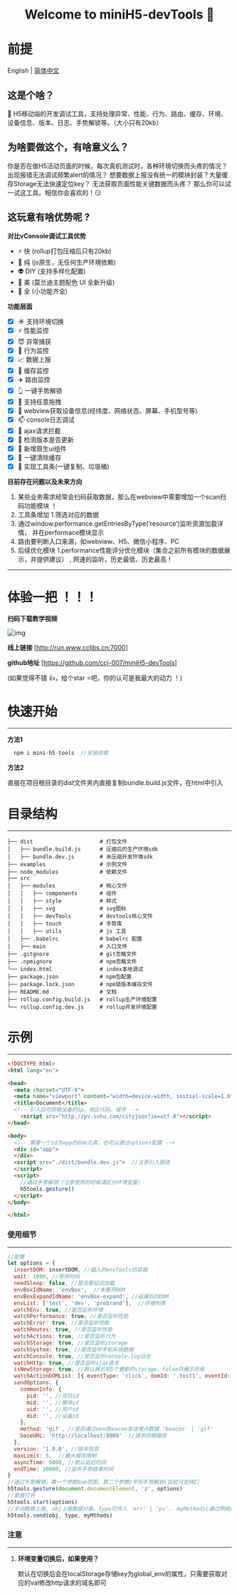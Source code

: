 <h1 align="center">Welcome to miniH5-devTools 👋</h1>

# **前提**

English | [简体中文](./zh.md)

## **这是个啥？**  

🔨 H5移动端的开发调试工具，支持处理异常、性能、行为、路由、缓存、环境、设备信息、版本、日志、手势解锁等。（大小只有20kb）

## **为啥要做这个，有啥意义么？**

你是否在做H5活动页面的时候，每次真机测试时，各种环境切换而头疼的情况？出现报错无法调试频繁alert的情况？ 想要数据上报没有统一的模块封装？大量缓存Storage无法快速定位key？ 无法获取页面性能关键数据而头疼？ 那么你可以试一试这工具。相信你会喜欢的！😏 

## **这玩意有啥优势呢 ?**  

 **对比vConsole调试工具优势**   

 - ⚡  快 (rollup打包压缩后只有20kb)  
 - 📄  纯 (js原生，无任何生产环境依赖)  
 - 👽  DIY (支持多样化配置)  
 - 💛  美 (莫兰迪主题配色 UI 全新升级)  
 - 🍉  全 (小功能齐全)  

 **功能层面**    

 - [x] ☀️  支持环境切换  
 - [x] ⚡  性能监控  
 - [x] 😈  异常捕获  
 - [x] 🍜  行为监控  
 - [x] 📈  数据上报  
 - [x] 📜  缓存监控  
 - [x] ✈️  路由监控  
 - [x] 👆  一键手势解锁  
 - [x] 🌊  支持任意拖拽  
 - [x] 📲  webview获取设备信息(经纬度、网络状态、屏幕、手机型号等)  
 - [x] 📫  console日志调试   
 - [x] 💌  ajax请求拦截    
 - [x] 💍  检测版本是否更新  
 - [x] 🍏  新增原生ui组件  
 - [x] 🛁  一键清除缓存 
 - [x] 🛁  实现工具条(一键复制、垃圾桶)

**目前存在问题以及未来方向**    
 
1. 某些业务需求经常会扫码获取数据，那么在webview中需要增加一个scan扫码功能模块 ！
2. 工具条增加 1.筛选对应的数据 
3. 通过window.performance.getEntriesByType(‘resource’)监听资源加载详情， 并在performace模块显示
4. 路由要判断入口来源，如webview、H5、微信小程序、PC
5. 后续优化模块 1.performance性能评分优化模块（集合之前所有模块的数据展示，并提供建议） , 网速的监听，历史最低、历史最高！
---

# **体验一把 ！！！**

**扫码下载教学视频**  

![img](https://chen-1305792286.cos.ap-shanghai.myqcloud.com/%E4%B8%8B%E8%BD%BD.png)

**线上链接**
[http://run.www.cclibs.cn:7000]

**github地址**
[https://github.com/ccj-007/miniH5-devTools]

(如果觉得不错 👍，给个star ⭐吧，你的认可是我最大的动力 ！)

# **快速开始**

---
**方法1**

```js
  npm i mini-h5-tools  //安装依赖
```
**方法2**

直接在项目根目录的dist文件夹内直接复制bundle.build.js文件，在html中引入


# **目录结构**

---

````
├── dist                     # 打包文件
│   ├── bundle.build.js      # 压缩后的生产环境sdk
│   ├── bundle.dev.js        # 未压缩开发环境sdk
├── examples                 # 示例文件 
├── node_modules             # 依赖文件 
├── src
│   ├── modules              # 核心文件 
│   │   ├── components       # 组件
│   │   ├── style            # 样式
│   │   ├── svg              # svg图标
│   │   ├── devTools         # devtools核心文件
│   │   ├── touch            # 手势库
│   │   ├── utils            # js 工具
│   ├── .babelrc             # babelrc 配置
│   ├── main                 # 入口文件
├── .gitgnore                # git忽略文件
├── .npmignore               # npm忽略文件
└── index.html               # index本地调试
├── package.json             # npm包配置
├── package.lock.json        # npm锁版本缓存文件
├── README.md                # 文档
├── rollup.config.build.js   # rollup生产环境配置
└── rollup.config.dev.js     # rollup开发环境配置
````

# **示例**

---

```html
<!DOCTYPE html>
<html lang="en">

<head>
  <meta charset="UTF-8">
  <meta name="viewport" content="width=device-width, initial-scale=1.0">
  <title>Document</title>
  <!-- 引入后可获取设备的ip，地区代码，城市 -->
    <script src="http://pv.sohu.com/cityjson?ie=utf-8"></script>  
</head>

<body>
  <!-- 需要一个id为app的dom元素，也可以通过options配置 -->
  <div id="app">  
  </div>
  <script src="./dist/bundle.dev.js">  //注意引入路径
  </script>
  <script>
    //通过手势解锁（注意使用的时候请区分环境变量）
    h5tools.gesture()
  </script>
</body>

</html>
```

### **使用细节**

---

```js
//配置
let options = {
  insertDOM: insertDOM, //插入的envTools的容器
  wait: 1000, //等待时间
  needSleep: false, //是否要延迟加载 
  envBoxIdName: 'envBox',  //未展开DOM
  envBoxExpandIdName: 'envBox-expand', //延展后的DOM
  envList: ['test', 'dev', 'prebrand'],  //环境列表
  watchEnv: true, //是否监听环境
  watchPerformance: true, //是否监听性能
  watchError: true, //是否监听性能
  watchRoutes: true, //是否监听性能
  watchActions: true, //是否监听行为
  watchStorage: true, //是否监听storage
  watchSystem: true, //是否监听手机系统数据
  watchConsole: true, //是否监听console.log日志
  watchHttp: true, //是否监听ajax请求
  isNewStorage: true, //默认展示前5个更新的storage，false将展示所有
  watchActionDOMList: [{ eventType: 'click', domId: '.test1', eventId: '001' }], //监听数组内的DOM
  sendOptions: {
    commonInfo: {
      pid: '', //项目id
      mid: '', //模块id
      uid: '', //用户id
      did: '', //设备id
    },
    method: 'gif', //是否通过sendBeacon发送埋点数据 'beacon' | 'gif' 
    baseURL: 'http://localhost:8000'  //请求的根路径
  },
  version: '1.0.0', //版本信息
  maxLimit: 5,  //最大缓存限制
  asyncTime: 5000, //默认延迟时间
  endTime: 10000, //监听手势结束时间
}
//通过手势解锁，第一个参数dom范围，第二个参数z字形手势解锁(目前只支持Z)
h5tools.gesture(document.documentElement, 'z', options)
//直接打开
h5tools.start(options)
//手动数据上报, obj上报数据对象，type可传入 'err' | 'pv'， myMethods(通过网络信标或gif方案上报数据) 可传入 'beacon' | 'gif' 
h5tools.send(obj, type, myMthods)
```


### **注意**

---
1. **环境变量切换后，如果使用？**

    默认在切换后会在localStorage存储key为global_env的属性，只需要获取对应的val修改http请求的域名即可

